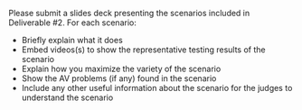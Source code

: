 Please submit a slides deck presenting the scenarios included in Deliverable #2. For each scenario: 
   - Briefly explain what it does
   - Embed videos(s) to show the representative testing results of the scenario
   - Explain how you maximize the variety of the scenario
   - Show the AV problems (if any) found in the scenario
   - Include any other useful information about the scenario for the judges to understand the scenario
